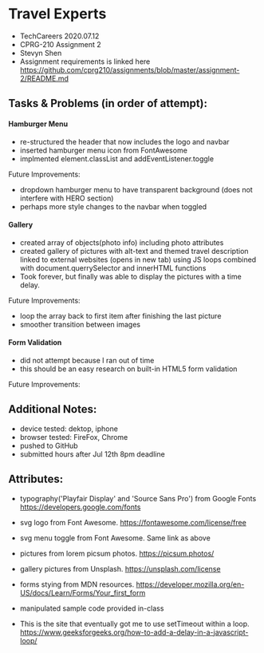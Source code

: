 # Travel Experts 
- TechCareers 2020.07.12
- CPRG-210 Assignment 2
- Stevyn Shen
- Assignment requirements is linked here https://github.com/cprg210/assignments/blob/master/assignment-2/README.md


## Tasks & Problems (in order of attempt):

#### Hamburger Menu
- re-structured the header that now includes the logo and navbar
- inserted hamburger menu icon from FontAwesome
- implmented element.classList and addEventListener.toggle 

Future Improvements:
- dropdown hamburger menu to have transparent background (does not interfere with HERO section)
- perhaps more style changes to the navbar when toggled

#### Gallery
- created array of objects(photo info) including photo attributes
- created gallery of pictures with alt-text and themed travel description linked to external websites (opens in new tab) using JS loops combined with document.querrySelector and innerHTML functions
- Took forever, but finally was able to display the pictures with a time delay.

Future Improvements:
- loop the array back to first item after finishing the last picture
- smoother transition between images



#### Form Validation
- did not attempt because I ran out of time
- this should be an easy research on built-in HTML5 form validation


Future Improvements:


## Additional Notes:
- device tested: dektop, iphone
- browser tested: FireFox, Chrome
- pushed to GitHub
- submitted hours after Jul 12th 8pm deadline


## Attributes: 
- typography('Playfair Display' and 'Source Sans Pro') from Google Fonts https://developers.google.com/fonts
- svg logo from Font Awesome. https://fontawesome.com/license/free
- svg menu toggle from Font Awesome. Same link as above
- pictures from lorem picsum photos. https://picsum.photos/
- gallery pictures from Unsplash. https://unsplash.com/license
- forms stying from MDN resources. https://developer.mozilla.org/en-US/docs/Learn/Forms/Your_first_form
- manipulated sample code provided in-class

- This is the site that eventually got me to use setTimeout within a loop. https://www.geeksforgeeks.org/how-to-add-a-delay-in-a-javascript-loop/






